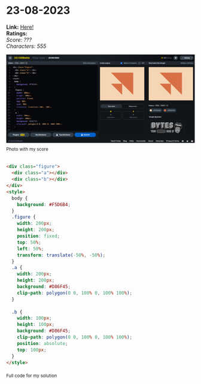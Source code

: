 # 23-08-2023

**Link:** [Here!](https://cssbattle.dev/play/3qe4gWPsOAsmMPhXtlXP)
<br>
**Ratings:**
<br>
*Score: ???*
<br>
*Characters: 555*

![23-08-2023](/daily-targets/08-2023/23-08-2023/23-08-2023-solution.png)
<sub>Photo with my score</sub>
<br>
<br>

```html
<div class="figure">
  <div class="a"></div>
  <div class="b"></div>
</div>
<style>
  body {
    background: #F5D6B4;
  }
  .figure {
    width: 200px;
    height: 200px;
    position: fixed;
    top: 50%;
    left: 50%;
    transform: translate(-50%, -50%);
  }
  .a {
    width: 200px;
    height: 200px;
    background: #D86F45;
    clip-path: polygon(0 0, 100% 0, 100% 100%);
  }

  .b {
    width: 100px;
    height: 100px;
    background: #D86F45;
    clip-path: polygon(0 0, 100% 0, 100% 100%);
    position: absolute;
    top: 100px;
  }
</style>

```
<sub>Full code for my solution</sub>
